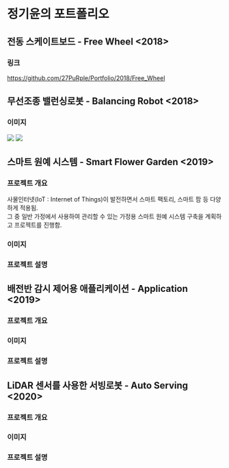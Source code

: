 # 정기윤의 포트폴리오
## 전동 스케이트보드 - Free Wheel <2018>
### 링크
https://github.com/27PuRple/Portfolio/2018/Free_Wheel

## 무선조종 밸런싱로봇 - Balancing Robot <2018>
### 이미지
<img src="https://user-images.githubusercontent.com/44526808/103165859-3e0c8400-4860-11eb-9fe2-e3c6d915a725.png"></img>
<img src="https://user-images.githubusercontent.com/44526808/103165860-4238a180-4860-11eb-93b0-681cf14e400a.png"></img>

## 스마트 원예 시스템 - Smart Flower Garden <2019>
### 프로젝트 개요
사물인터넷(IoT : Internet of Things)이 발전하면서 스마트 팩토리, 스마트 팜 등 다양하게 적용됨.   
그 중 일반 가정에서 사용하여 관리할 수 있는 가정용 스마트 원예 시스템 구축을 계획하고 프로젝트를 진행함.

### 이미지

### 프로젝트 설명

## 배전반 감시 제어용 애플리케이션 - Application <2019>
### 프로젝트 개요

### 이미지

### 프로젝트 설명

## LiDAR 센서를 사용한 서빙로봇 - Auto Serving <2020>
### 프로젝트 개요

### 이미지

### 프로젝트 설명
